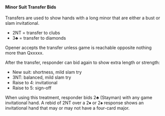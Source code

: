 #### Minor Suit Transfer Bids

Transfers are used to show hands with a long minor that are either a bust or slam invitational.

   * 2NT = transfer to clubs
   * 3♣ = transfer to diamonds

Opener accepts the transfer unless game is reachable opposite nothing more than Qxxxxx.

After the transfer, responder can bid again to show extra length or strength:
   * New suit: shortness, mild slam try
   * 3NT: balanced, mild slam try
   * Raise to 4: invitational
   * Raise to 5: sign-off

When using this treatment, responder bids 2♣ (Stayman) with any game invitational hand. 
A rebid of 2NT over a 2♦ or 2♠ response shows an invitational hand that may or may not have a four-card major.
